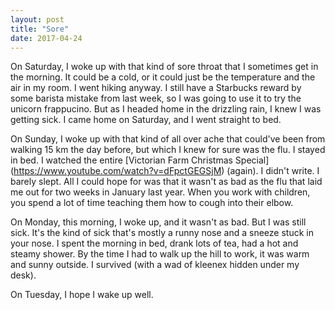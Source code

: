 ```yaml
---
layout: post
title: "Sore"
date: 2017-04-24
---
```


On Saturday, I woke up with that kind of sore throat that I sometimes get in the morning. It could be a cold, or it could just be the temperature and the air in my room. I went hiking anyway. I still have a Starbucks reward by some barista mistake from last week, so I was going to use it to try the unicorn frappucino. But as I headed home in the drizzling rain, I knew I was getting sick. I came home on Saturday, and I went straight to bed.

On Sunday, I woke up with that kind of all over ache that could've been from walking 15 km the day before, but which I knew for sure was the flu. I stayed in bed. I watched the entire [Victorian Farm Christmas Special] (https://www.youtube.com/watch?v=dFpctGEGSjM) (again). I didn't write. I barely slept. All I could hope for was that it wasn't as bad as the flu that laid me out for two weeks in January last year. When you work with children, you spend a lot of time teaching them how to cough into their elbow.

On Monday, this morning, I woke up, and it wasn't as bad. But I was still sick. It's the kind of sick that's mostly a runny nose and a sneeze stuck in your nose. I spent the morning in bed, drank lots of tea, had a hot and steamy shower. By the time I had to walk up the hill to work, it was warm and sunny outside. I survived (with a wad of kleenex hidden under my desk).

On Tuesday, I hope I wake up well.
